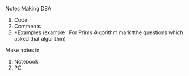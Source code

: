 Notes Making DSA 

1. Code 
2. Comments 
3. *Examples (example : For Prims Algorithm mark tthe questions which asked that algorithm) 

Make notes in 
1. Notebook 
2. PC 